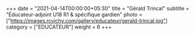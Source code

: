 +++
date = "2021-04-14T00:00:00+05:30"
title = "Gérald Trincal"
subtitle = "Éducateur-adjoint U18 R1 & spécifique gardien"
photo = ["https://images.rcvichy.com/gallery/educateur/gerald-trincal.jpg"]
category = ["EDUCATEUR"]
weight = 6
+++ 

